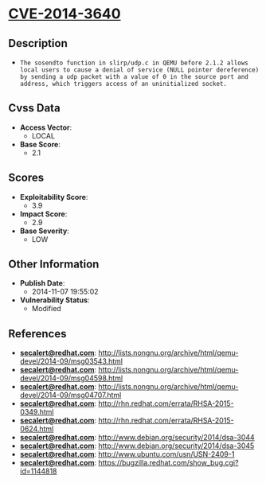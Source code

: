 
# [CVE-2014-3640](http://lists.nongnu.org/archive/html/qemu-devel/2014-09/msg03543.html)

## Description

- `The sosendto function in slirp/udp.c in QEMU before 2.1.2 allows local users to cause a denial of service (NULL pointer dereference) by sending a udp packet with a value of 0 in the source port and address, which triggers access of an uninitialized socket.`

## Cvss Data

- **Access Vector**:
  - LOCAL
- **Base Score**:
  - 2.1

## Scores

- **Exploitability Score**:
  - 3.9
- **Impact Score**:
  - 2.9
- **Base Severity**:
  - LOW

## Other Information

- **Publish Date**:
  - 2014-11-07 19:55:02
- **Vulnerability Status**:
  - Modified

## References

- **secalert@redhat.com**: http://lists.nongnu.org/archive/html/qemu-devel/2014-09/msg03543.html
- **secalert@redhat.com**: http://lists.nongnu.org/archive/html/qemu-devel/2014-09/msg04598.html
- **secalert@redhat.com**: http://lists.nongnu.org/archive/html/qemu-devel/2014-09/msg04707.html
- **secalert@redhat.com**: http://rhn.redhat.com/errata/RHSA-2015-0349.html
- **secalert@redhat.com**: http://rhn.redhat.com/errata/RHSA-2015-0624.html
- **secalert@redhat.com**: http://www.debian.org/security/2014/dsa-3044
- **secalert@redhat.com**: http://www.debian.org/security/2014/dsa-3045
- **secalert@redhat.com**: http://www.ubuntu.com/usn/USN-2409-1
- **secalert@redhat.com**: https://bugzilla.redhat.com/show_bug.cgi?id=1144818
